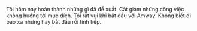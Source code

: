 Tôi hôm nay hoàn thành những gì đã đề xuất. Cắt giảm những công việc không hướng tới mục đích. Tôi rất vui khi bắt đầu với Amway. Không biết đi bao xa nhưng hay bắt đầu rồi tính tiếp.
